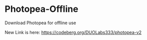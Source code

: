# Photopea-Offline
Download Photopea for offline use

New Link is here: https://codeberg.org/DUOLabs333/photopea-v2
